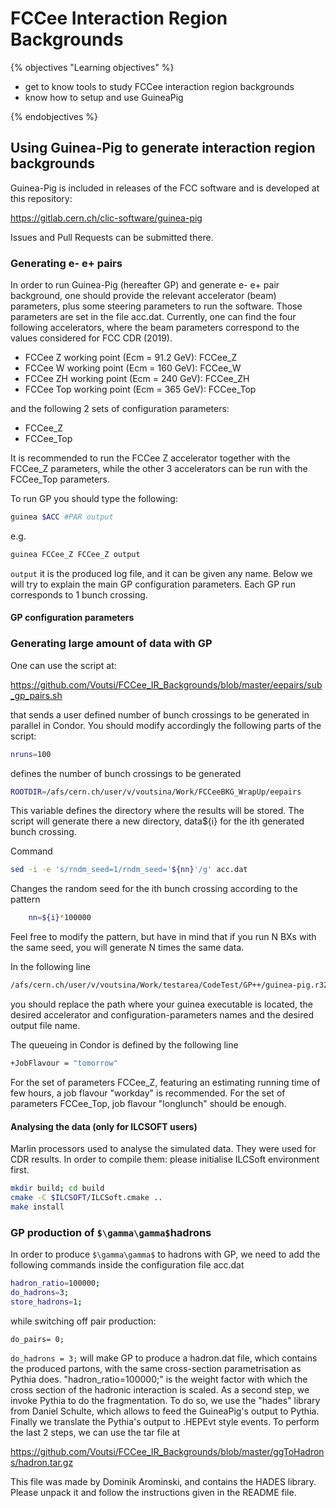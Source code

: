 # FCCee Interaction Region Backgrounds

{% objectives "Learning objectives" %}

* get to know tools to  study FCCee interaction region backgrounds
* know how to setup and use GuineaPig

{% endobjectives %}


## Using Guinea-Pig to generate interaction region backgrounds 


Guinea-Pig is included in releases of the FCC software and is developed at this repository: 

<https://gitlab.cern.ch/clic-software/guinea-pig>

Issues and Pull Requests can be submitted there.


### Generating e- e+ pairs 

In order to run Guinea-Pig (hereafter GP) and generate e- e+ pair background, one should provide the relevant accelerator (beam) parameters, plus some steering parameters to run the software. Those parameters are set in the file acc.dat.
Currently, one can find the four following accelerators, where the beam parameters correspond to the values considered for FCC CDR (2019).
- FCCee Z working point (Ecm = 91.2 GeV): FCCee_Z
- FCCee W working point (Ecm = 160 GeV): FCCee_W
- FCCee ZH working point (Ecm = 240 GeV): FCCee_ZH
- FCCee Top working point (Ecm = 365 GeV): FCCee_Top

and the following 2 sets of configuration parameters:
- FCCee_Z
- FCCee_Top

It is recommended to run the FCCee Z accelerator together with the FCCee_Z parameters, while the other 3 accelerators can be run with the FCCee_Top parameters.

To run GP you should type the following:

```bash
guinea $ACC #PAR output
```

e.g.

```bash
guinea FCCee_Z FCCee_Z output
```

`output` it is the produced log file, and it can be given any name. Below we will try to explain the main GP configuration parameters. Each GP run corresponds to 1 bunch crossing.

#### GP configuration parameters

### Generating large amount of data with GP

One can use the script at:

<https://github.com/Voutsi/FCCee_IR_Backgrounds/blob/master/eepairs/sub_gp_pairs.sh>

that sends a user defined number of bunch crossings to be generated in parallel in Condor. You should modify accordingly the following parts of the script:

```bash
nruns=100
```

defines the number of bunch crossings to be generated

```bash
ROOTDIR=/afs/cern.ch/user/v/voutsina/Work/FCCeeBKG_WrapUp/eepairs
```

This variable defines the directory where the results will be stored. The script will generate there a new directory, data${i} for the ith generated bunch crossing.

Command

```bash
sed -i -e 's/rndm_seed=1/rndm_seed='${nn}'/g' acc.dat
```

Changes the random seed for the ith bunch crossing according to the pattern

```bash
    nn=${i}*100000
```

Feel free to modify the pattern, but have in mind that if you run N BXs with the same seed, you will generate N times the same data.

In the following line

```bash
/afs/cern.ch/user/v/voutsina/Work/testarea/CodeTest/GP++/guinea-pig.r3238/src/guinea FCCee_Top FCCee_Top output
```

you should replace the path where your guinea executable is located, the desired accelerator and configuration-parameters names and the desired output file name.

The queueing in Condor is defined by the following line

```bash
+JobFlavour = "tomorrow"
```

For the set of parameters FCCee_Z, featuring an estimating running time of few hours, a job flavour "workday" is recommended. For the  set of parameters FCCee_Top, job flavour "longlunch" should be enough.

#### Analysing the data (only for ILCSOFT users)

Marlin processors used to analyse the simulated data. They were used for CDR results.
In order to compile them: please initialise ILCSoft environment first.

```bash
mkdir build; cd build
cmake -C $ILCSOFT/ILCSoft.cmake ..
make install
```

### GP production of `$\gamma\gamma$`hadrons

In order to produce `$\gamma\gamma$` to hadrons with GP, we need to add the following commands inside the configuration file acc.dat

```bash
hadron_ratio=100000;
do_hadrons=3;
store_hadrons=1;
```

while switching off pair production:

```shell
do_pairs= 0;
```

`do_hadrons = 3;` will make GP to produce a hadron.dat file, which contains the produced partons, with the same cross-section parametrisation as Pythia does. "hadron_ratio=100000;" is the weight factor with which the cross section of the
hadronic interaction is scaled. As a second step, we invoke Pythia to do the fragmentation. To do so, we use the "hades" library from Daniel Schulte, which allows to feed the GuineaPig's output to Pythia. Finally we translate the Pythia's output to .HEPEvt style events. To perform the last 2 steps, we can use the tar file at


<https://github.com/Voutsi/FCCee_IR_Backgrounds/blob/master/ggToHadrons/hadron.tar.gz>

This file was made by Dominik Arominski, and contains the HADES library. Please unpack it and follow the instructions given in the README file.
